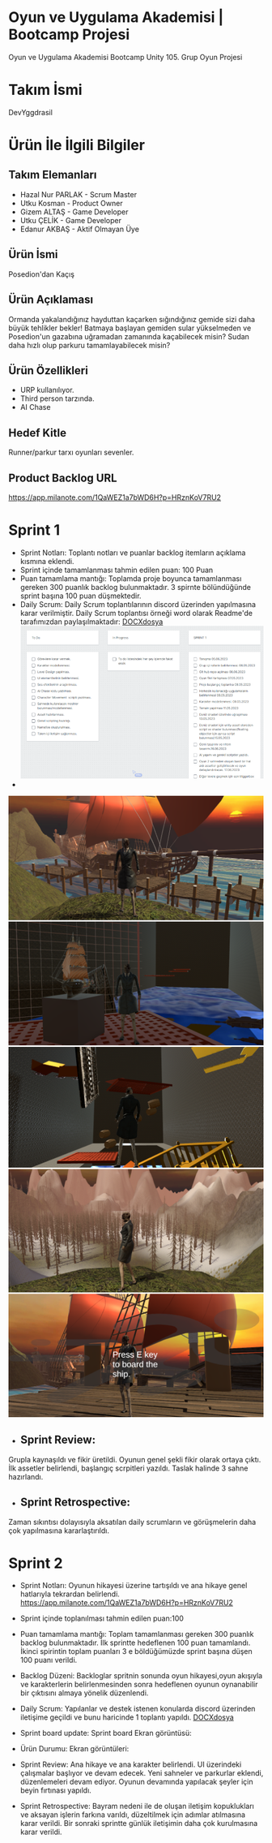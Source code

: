 # Oyun ve Uygulama Akademisi | Bootcamp Projesi
Oyun ve Uygulama Akademisi Bootcamp Unity 105. Grup Oyun Projesi
# Takım İsmi
DevYggdrasil
# Ürün İle İlgili Bilgiler

## Takım Elemanları
* Hazal Nur PARLAK - Scrum Master
* Utku Kosman - Product Owner
* Gizem ALTAŞ - Game Developer
* Utku ÇELİK - Game Developer
* Edanur AKBAŞ - Aktif Olmayan Üye

## Ürün İsmi
Posedion'dan Kaçış

## Ürün Açıklaması
Ormanda yakalandığınız hayduttan kaçarken sığındığınız gemide sizi daha büyük tehlikler bekler! Batmaya başlayan gemiden sular yükselmeden ve Posedion'un gazabına uğramadan zamanında kaçabilecek misin? Sudan daha hızlı olup parkuru tamamlayabilecek misin? 

## Ürün Özellikleri
* URP kullanılıyor.
* Third person tarzında.
* AI Chase

## Hedef Kitle
Runner/parkur tarxı oyunları sevenler.

## Product Backlog URL
https://app.milanote.com/1QaWEZ1a7bWD6H?p=HRznKoV7RU2

# Sprint 1
* Sprint Notları: Toplantı notları ve puanlar backlog itemların açıklama kısmına eklendi.
* Sprint içinde tamamlanması tahmin edilen puan: 100 Puan
* Puan tamamlama mantığı: Toplamda proje boyunca tamamlanması gereken 300 puanlık backlog bulunmaktadır. 3 spirnte bölündüğünde sprint başına 100 puan düşmektedir.
* Daily Scrum: Daily Scrum toplantılarının discord üzerinden yapılmasına karar verilmiştir. Daily Scrum toplantısı örneği word olarak Readme'de tarafımızdan paylaşılmaktadır:
[DOCXdosya](https://github.com/ouaunity105/BootcampTakim105/blob/master/dailyscrum.docx)
![scrumgörsel](https://github.com/ouaunity105/BootcampTakim105/blob/master/bootcamp.png)
* 
![oyungörseli](https://github.com/ouaunity105/BootcampTakim105/blob/master/Assets.png)
![oyungörseli](https://github.com/ouaunity105/BootcampTakim105/blob/master/sc5.png)
![oyungörseli](https://github.com/ouaunity105/BootcampTakim105/blob/master/sc4.png)
![oyungörseli](https://github.com/ouaunity105/BootcampTakim105/blob/master/sc2.png)
![oyungörseli](https://github.com/ouaunity105/BootcampTakim105/blob/master/s3.png)


* ## Sprint Review:
Grupla kaynaşıldı ve fikir üretildi. Oyunun genel şekli fikir olarak ortaya çıktı. İlk assetler belirlendi, başlangıç scrpitleri yazıldı. Taslak halinde 3 sahne hazırlandı.
* ## Sprint Retrospective:
Zaman sıkıntısı dolayısıyla aksatılan daily scrumların ve görüşmelerin daha çok yapılmasına kararlaştırıldı.

# Sprint 2
* Sprint Notları: Oyunun hikayesi üzerine tartışıldı ve ana hikaye genel hatlarıyla tekrardan belirlendi.
  https://app.milanote.com/1QaWEZ1a7bWD6H?p=HRznKoV7RU2
* Sprint içinde toplanılması tahmin edilen puan:100
* Puan tamamlama mantığı: Toplam tamamlanması gereken 300 puanlık backlog bulunmaktadır. İlk sprintte hedeflenen 100 puan tamamlandı. İkinci spirintin toplam puanları 3 e böldüğümüzde sprint başına düşen 100 puanı verildi.
* Backlog Düzeni: Backloglar spritnin sonunda oyun hikayesi,oyun akışıyla ve karakterlerin belirlenmesinden sonra hedeflenen oyunun oynanabilir bir çıktısını almaya yönelik düzenlendi.
* Daily Scrum: Yapılanlar ve destek istenen konularda discord üzerinden iletişime geçildi ve bunu haricinde 1 toplantı yapıldı.
  [DOCXdosya](https://github.com/ouaunity105/BootcampTakim105/blob/master/dailyscrum.docx)

* Sprint board update: Sprint board Ekran görüntüsü:

* Ürün Durumu: Ekran görüntüleri:

* Sprint Review: Ana hikaye ve ana karakter belirlendi. UI üzerindeki çalışmalar başlıyor ve devam edecek. Yeni sahneler ve parkurlar eklendi, düzenlemeleri devam ediyor. Oyunun devamında yapılacak şeyler için beyin fırtınası yapıldı.
* Sprint Retrospective: Bayram nedeni ile de oluşan iletişim kopuklukları ve aksayan işlerin farkına varıldı, düzeltilmek için adımlar atılmasına karar verildi. Bir sonraki sprintte günlük iletişimin daha çok kurulmasına karar verildi.



